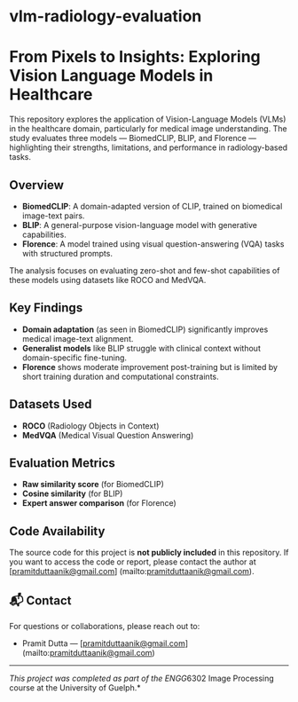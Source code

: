 # vlm-radiology-evaluation
# From Pixels to Insights: Exploring Vision Language Models in Healthcare

This repository explores the application of Vision-Language Models (VLMs) in the healthcare domain, particularly for medical image understanding. The study evaluates three models — BiomedCLIP, BLIP, and Florence — highlighting their strengths, limitations, and performance in radiology-based tasks.

## Overview

- **BiomedCLIP**: A domain-adapted version of CLIP, trained on biomedical image-text pairs.
- **BLIP**: A general-purpose vision-language model with generative capabilities.
- **Florence**: A model trained using visual question-answering (VQA) tasks with structured prompts.

The analysis focuses on evaluating zero-shot and few-shot capabilities of these models using datasets like ROCO and MedVQA.

## Key Findings

- **Domain adaptation** (as seen in BiomedCLIP) significantly improves medical image-text alignment.
- **Generalist models** like BLIP struggle with clinical context without domain-specific fine-tuning.
- **Florence** shows moderate improvement post-training but is limited by short training duration and computational constraints.

## Datasets Used

- **ROCO** (Radiology Objects in Context)
- **MedVQA** (Medical Visual Question Answering)

## Evaluation Metrics

- **Raw similarity score** (for BiomedCLIP)
- **Cosine similarity** (for BLIP)
- **Expert answer comparison** (for Florence)

## Code Availability

The source code for this project is **not publicly included** in this repository. If you want to access the code or report, please contact the author at [pramitduttaanik@gmail.com] (mailto:pramitduttaanik@gmail.com).


## 📬 Contact

For questions or collaborations, please reach out to:

- Pramit Dutta — [pramitduttaanik@gmail.com] (mailto:pramitduttaanik@gmail.com)

---

*This project was completed as part of the ENGG*6302 Image Processing course at the University of Guelph.*




